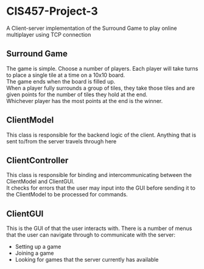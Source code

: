# CIS457-Project-3

A Client-server implementation of the Surround Game to play online multiplayer using TCP connection  

## Surround Game
The game is simple. Choose a number of players. Each player will take turns to place a single tile at a time on a 10x10 board.  
The game ends when the board is filled up.  
When a player fully surrounds a group of tiles, they take those tiles and are given points for the number of tiles they hold at the end.  
Whichever player has the most points at the end is the winner.  
  
## ClientModel
This class is responsible for the backend logic of the client. Anything that is sent to/from the server travels through here  
  
## ClientController
This class is responsible for binding and intercommunicating between the ClientModel and ClientGUI.   
It checks for errors that the user may input into the GUI before sending it to the ClientModel to be processed for commands.  
  
## ClientGUI
This is the GUI of that the user interacts with. There is a number of menus that the user can navigate through to communicate with the server:  
- Setting up a game   
- Joining a game  
- Looking for games that the server currently has available  
